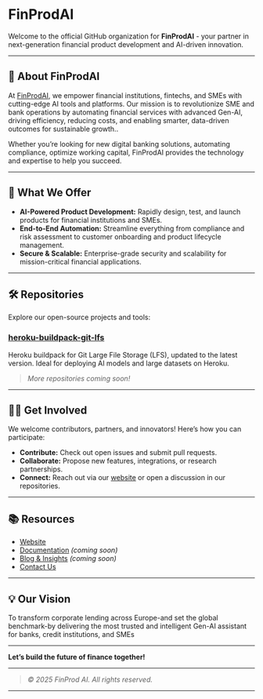 # FinProdAI

Welcome to the official GitHub organization for **FinProdAI** - your partner in next-generation financial product development and AI-driven innovation.

---

## 🚀 About FinProdAI

At [FinProdAI](https://www.finprod.ai), we empower financial institutions, fintechs, and SMEs with cutting-edge AI tools and platforms. Our mission is to revolutionize SME and bank operations by automating financial services with advanced Gen-AI, driving efficiency, reducing costs, and enabling smarter, data-driven outcomes for sustainable growth..

Whether you’re looking for new digital banking solutions, automating compliance, optimize working capital, FinProdAI provides the technology and expertise to help you succeed.

---

## 🌟 What We Offer

- **AI-Powered Product Development:** Rapidly design, test, and launch products for financial institutions and SMEs.
- **End-to-End Automation:** Streamline everything from compliance and risk assessment to customer onboarding and product lifecycle management.
- **Secure & Scalable:** Enterprise-grade security and scalability for mission-critical financial applications.

---

## 🛠️ Repositories

Explore our open-source projects and tools:

### [heroku-buildpack-git-lfs](https://github.com/FinProd-AI/heroku-buildpack-git-lfs)
Heroku buildpack for Git Large File Storage (LFS), updated to the latest version. Ideal for deploying AI models and large datasets on Heroku.

> _More repositories coming soon!_

---

## 👩‍💻 Get Involved

We welcome contributors, partners, and innovators! Here’s how you can participate:

- **Contribute:** Check out open issues and submit pull requests.
- **Collaborate:** Propose new features, integrations, or research partnerships.
- **Connect:** Reach out via our [website](https://www.finprod.ai) or open a discussion in our repositories.

---

## 📚 Resources

- [Website](https://www.finprod.ai)
- [Documentation](https://www.finprod.ai/docs) _(coming soon)_
- [Blog & Insights](https://www.finprod.ai/blog) _(coming soon)_
- [Contact Us](https://www.finprod.ai/contact)

---

## 💡 Our Vision

To transform corporate lending across Europe-and set the global benchmark-by delivering the most trusted and intelligent Gen-AI assistant for banks, credit institutions, and SMEs

---

**Let’s build the future of finance together!**

---

> _© 2025 FinProd AI. All rights reserved._

---
